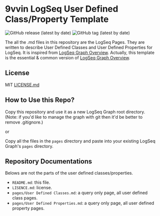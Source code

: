 # 9vvin LogSeq User Defined Class/Property Template

![GitHub release (latest by date)](https://img.shields.io/github/v/release/im-9vvin/logseq-user-defined-class-prop-template)
![GitHub tag (latest by date)](https://img.shields.io/github/v/tag/im-9vvin/logseq-user-defined-class-prop-template)

The all the .md files in this repository are the LogSeq Pages.
They are written to describe User Defined Classes and User Defined Properties for LogSeq.
It is inspired from [LogSeq Graph Overview](https://docs.logseq.com/#/page/graph%20overview).
Actually, this template is the essential & common version of [LogSeq Graph Overview](https://docs.logseq.com/#/page/graph%20overview).

## License

MIT [LICENSE.md](./LICENSE.md)

## How to Use this Repo?

Copy this repository and use it as a new LogSeq Graph root directory.
(Note: if you'd like to manage the graph with git then it'd be better to remove .gitignore.)

or

Copy all the files in the `pages` directory and paste into your existing LogSeq Graph's `pages` directory.

## Repository Documentations

Belows are not the parts of the user defined classes/properties.

- `README.md`: this file.
- `LISENCE.md`: license.
- `pages/User Defined Classes.md`: a query only page, all user defined class pages.
- `pages/User Defined Properties.md`: a query only page, all user defined property pages.
